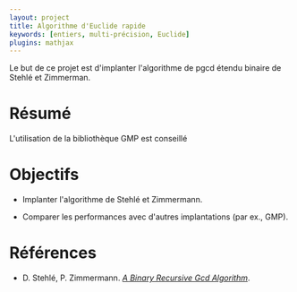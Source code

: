```yaml
---
layout: project
title: Algorithme d'Euclide rapide
keywords: [entiers, multi-précision, Euclide]
plugins: mathjax
---
```


Le but de ce projet est d'implanter l'algorithme de pgcd étendu
binaire de Stehlé et Zimmerman.

# Résumé

L'utilisation de la bibliothèque GMP est conseillé

# Objectifs

- Implanter l'algorithme de Stehlé et Zimmermann.

- Comparer les performances avec d'autres implantations (par ex.,
  GMP).

# Références

- D. Stehlé, P. Zimmermann.
  [*A Binary Recursive Gcd Algorithm*](http://perso.ens-lyon.fr/damien.stehle/downloads/recbinary.pdf).
